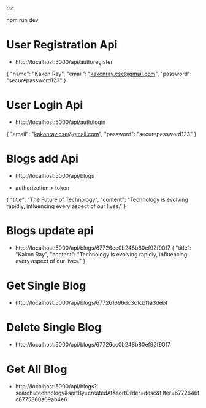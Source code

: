 <!-- convert type script to js src to dist folder -->
tsc

<!-- run the express mongose project -->
npm run dev


# User Registration Api

 * http://localhost:5000/api/auth/register

 {
  "name": "Kakon Ray",
  "email": "kakonray.cse@gmail.com",
  "password": "securepassword123"
}

# User Login Api
* http://localhost:5000/api/auth/login

{
  "email": "kakonray.cse@gmail.com",
  "password": "securepassword123"
}


# Blogs add Api

* http://localhost:5000/api/blogs

* authorization > token

{
  "title": "The Future of Technology",
  "content": "Technology is evolving rapidly, influencing every aspect of our lives."
}


# Blogs update api
* http://localhost:5000/api/blogs/67726cc0b248b80ef92f90f7
{
  "title": "Kakon Ray",
  "content": "Technology is evolving rapidly, influencing every aspect of our lives."
}


# Get Single Blog
* http://localhost:5000/api/blogs/677261696dc3c1cbf1a3debf

# Delete Single Blog
* http://localhost:5000/api/blogs/67726cc0b248b80ef92f90f7

# Get  All Blog
* http://localhost:5000/api/blogs?search=technology&sortBy=createdAt&sortOrder=desc&filter=6772646fc8775360a09ab4e6

